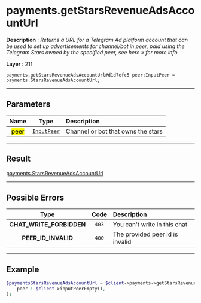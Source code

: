 # payments.getStarsRevenueAdsAccountUrl

**Description** : *Returns a URL for a Telegram Ad platform account that can be used to set up advertisements for channel/bot in peer, paid using the Telegram Stars owned by the specified peer, see here &raquo; for more info*

**Layer** : 211

```tl
payments.getStarsRevenueAdsAccountUrl#d1d7efc5 peer:InputPeer = payments.StarsRevenueAdsAccountUrl;
```

---

## Parameters

| Name | Type | Description |
| :---: | :---: | :--- |
| <mark>peer</mark> | [`InputPeer`](type/InputPeer) | Channel or bot that owns the stars |

---

## Result

[payments.StarsRevenueAdsAccountUrl](type/payments.StarsRevenueAdsAccountUrl)

---

## Possible Errors

| Type | Code | Description |
| :---: | :---: | :--- |
| **CHAT_WRITE_FORBIDDEN** | `403` | You can't write in this chat |
| **PEER_ID_INVALID** | `400` | The provided peer id is invalid |

---

## Example

```php
$paymentsStarsRevenueAdsAccountUrl = $client->payments->getStarsRevenueAdsAccountUrl(
	peer : $client->inputPeerEmpty(),
);
```